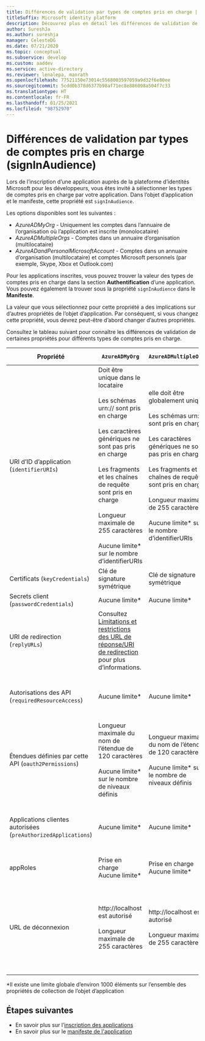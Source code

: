 ```yaml
---
title: Différences de validation par types de comptes pris en charge | Azure
titleSuffix: Microsoft identity platform
description: Découvrez plus en détail les différences de validation de certaines propriétés pour différents types de comptes pris en charge lors de l’inscription de votre application auprès de la plateforme d’identités Microsoft.
author: SureshJa
ms.author: sureshja
manager: CelesteDG
ms.date: 07/21/2020
ms.topic: conceptual
ms.subservice: develop
ms.custom: aaddev
ms.service: active-directory
ms.reviewer: lenalepa, manrath
ms.openlocfilehash: 77521150e73014c5568003597059a9d32f6e80ee
ms.sourcegitcommit: 5cdd0b378d6377b98af71ec8e886098a504f7c33
ms.translationtype: HT
ms.contentlocale: fr-FR
ms.lasthandoff: 01/25/2021
ms.locfileid: "98752970"
---
```

# <a name="validation-differences-by-supported-account-types-signinaudience"></a>Différences de validation par types de comptes pris en charge (signInAudience)

Lors de l’inscription d’une application auprès de la plateforme d’identités Microsoft pour les développeurs, vous êtes invité à sélectionner les types de comptes pris en charge par votre application. Dans l’objet d’application et le manifeste, cette propriété est `signInAudience`.

Les options disponibles sont les suivantes :

- *AzureADMyOrg* - Uniquement les comptes dans l’annuaire de l’organisation où l’application est inscrite (monolocataire)
- *AzureADMultipleOrgs* - Comptes dans un annuaire d’organisation (multilocataire)
- *AzureADandPersonalMicrosoftAccount* - Comptes dans un annuaire d’organisation (multilocataire) et comptes Microsoft personnels (par exemple, Skype, Xbox et Outlook.com)

Pour les applications inscrites, vous pouvez trouver la valeur des types de comptes pris en charge dans la section **Authentification** d’une application. Vous pouvez également la trouver sous la propriété `signInAudience` dans le **Manifeste**.

La valeur que vous sélectionnez pour cette propriété a des implications sur d’autres propriétés de l’objet d’application. Par conséquent, si vous changez cette propriété, vous devrez peut-être d’abord changer d’autres propriétés.

Consultez le tableau suivant pour connaître les différences de validation de certaines propriétés pour différents types de comptes pris en charge.

| Propriété | `AzureADMyOrg` | `AzureADMultipleOrgs` | `AzureADandPersonalMicrosoftAccount` et `PersonalMicrosoftAccount` |
|--------------|---------------|----------------|----------------|
| URI d’ID d’application (`identifierURIs`)  | Doit être unique dans le locataire <br><br> Les schémas urn:// sont pris en charge <br><br> Les caractères génériques ne sont pas pris en charge <br><br> Les fragments et les chaînes de requête sont pris en charge <br><br> Longueur maximale de 255 caractères <br><br> Aucune limite* sur le nombre d’identifierURIs  | elle doit être globalement unique <br><br> Les schémas urn:// sont pris en charge <br><br> Les caractères génériques ne sont pas pris en charge <br><br> Les fragments et les chaînes de requête sont pris en charge <br><br> Longueur maximale de 255 caractères <br><br> Aucune limite* sur le nombre d’identifierURIs | elle doit être globalement unique <br><br> Les schémas urn:// ne sont pas pris en charge <br><br> Les caractères génériques, les fragments et les chaînes de requête ne sont pas pris en charge <br><br> Longueur maximale de 120 caractères <br><br> Maximum de 50 identifierURIs |
| Certificats (`keyCredentials`) | Clé de signature symétrique | Clé de signature symétrique | Chiffrement et clé de signature asymétrique | 
| Secrets client (`passwordCredentials`) | Aucune limite* | Aucune limite* | Si liveSDK est activé : 2 secrets client maximum | 
| URI de redirection (`replyURLs`) | Consultez [Limitations et restrictions des URL de réponse/URI de redirection](reply-url.md) pour plus d’informations. | | | 
| Autorisations des API (`requiredResourceAccess`) | Aucune limite* | Aucune limite* | Maximum de 50 ressources par application et de 30 autorisations par ressource (par exemple, Microsoft Graph). Limite totale de 200 par application (ressources × autorisations). | 
| Étendues définies par cette API (`oauth2Permissions`) | Longueur maximale du nom de l’étendue de 120 caractères <br><br> Aucune limite* sur le nombre de niveaux définis | Longueur maximale du nom de l’étendue de 120 caractères <br><br> Aucune limite* sur le nombre de niveaux définis |  Longueur maximale du nom de l’étendue de 40 caractères <br><br> Maximum de 100 étendues définies | 
| Applications clientes autorisées (`preAuthorizedApplications`) | Aucune limite* | Aucune limite* | Nombre total maximal de 500 <br><br> Maximum de 100 applications clientes définies <br><br> Maximum de 30 étendues définies par client | 
| appRoles | Prise en charge <br> Aucune limite* | Prise en charge <br> Aucune limite* | Non pris en charge | 
| URL de déconnexion | http://localhost est autorisé <br><br> Longueur maximale de 255 caractères | http://localhost est autorisé <br><br> Longueur maximale de 255 caractères | <br><br> https://localhost est autorisé, http://localhost échoue pour MSA <br><br> Longueur maximale de 255 caractères <br><br> Le schéma HTTP n’est pas autorisé <br><br> Les caractères génériques ne sont pas pris en charge | 

*Il existe une limite globale d’environ 1000 éléments sur l’ensemble des propriétés de collection de l’objet d’application

## <a name="next-steps"></a>Étapes suivantes

- En savoir plus sur l’[inscription des applications](app-objects-and-service-principals.md)
- En savoir plus sur le [manifeste de l'application](reference-app-manifest.md)
